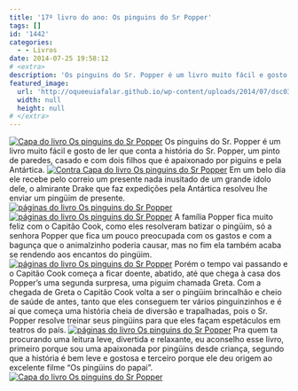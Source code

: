 ```yaml
---
title: '17º livro do ano: Os pinguins do Sr Popper'
tags: []
id: '1442'
categories:
  - - Livros
date: 2014-07-25 19:58:12
# <extra>
description: 'Os pinguins do Sr. Popper é um livro muito fácil e gosto de ler que conta a história do Sr. Popper, um pinto de paredes, casado e com dois filhos que é apaixonado por piguins e pela Antártica. Em um belo dia ele recebe pelo correio um presente nada inusitado de um grande ídolo dele, o almirante Drake que faz expedições pela Antártica resolveu lhe enviar um pingüim de presente. A família Popper fica muito feliz com o Capitão Cook, como eles resolveram batizar o pingüim, só a senhora Popper que fica um pouco preocupada com os gastos e com a bagunça que o animalzinho poderia causar, mas no fim ela também acaba se rendendo aos encantos do pingüim. Porém o tempo vai passando e o Capitão Cook começa a ficar doente, abatido, até que chega à casa dos Popper’s &hellip;'
featured_image: 
  url: 'http://oqueeuiafalar.github.io/wp-content/uploads/2014/07/dsc030621.jpg'
  width: null
  height: null
# </extra>
---
```


[![Capa do livro Os pinguins do Sr Popper](http://162.243.62.160/wp-content/uploads/2014/07/dsc030621.jpg)](http://162.243.62.160/wp-content/uploads/2014/07/dsc030621.jpg) Os pinguins do Sr. Popper é um livro muito fácil e gosto de ler que conta a história do Sr. Popper, um pinto de paredes, casado e com dois filhos que é apaixonado por piguins e pela Antártica. [![Contra Capa do livro Os pinguins do Sr Popper](http://162.243.62.160/wp-content/uploads/2014/07/dsc03063.jpg)](http://162.243.62.160/wp-content/uploads/2014/07/dsc03063.jpg) Em um belo dia ele recebe pelo correio um presente nada inusitado de um grande ídolo dele, o almirante Drake que faz expedições pela Antártica resolveu lhe enviar um pingüim de presente. [![páginas do livro Os pinguins do Sr Popper](http://162.243.62.160/wp-content/uploads/2014/07/dsc030641.jpg)](http://162.243.62.160/wp-content/uploads/2014/07/dsc030641.jpg) [![páginas do livro Os pinguins do Sr Popper](http://162.243.62.160/wp-content/uploads/2014/07/dsc030671.jpg)](http://162.243.62.160/wp-content/uploads/2014/07/dsc030671.jpg) A família Popper fica muito feliz com o Capitão Cook, como eles resolveram batizar o pingüim, só a senhora Popper que fica um pouco preocupada com os gastos e com a bagunça que o animalzinho poderia causar, mas no fim ela também acaba se rendendo aos encantos do pingüim. [![páginas do livro Os pinguins do Sr Popper](http://162.243.62.160/wp-content/uploads/2014/07/dsc030681.jpg)](http://162.243.62.160/wp-content/uploads/2014/07/dsc030681.jpg) Porém o tempo vai passando e o Capitão Cook começa a ficar doente, abatido, até que chega à casa dos Popper’s uma segunda surpresa, uma piguim chamada Greta. Com a chegada de Greta o Capitão Cook volta a ser o pingüim brincalhão e cheio de saúde de antes, tanto que eles conseguem ter vários pinguinzinhos e é aí que começa uma história cheia de diversão e trapalhadas, pois o Sr. Popper resolve treinar seus pingüins para que eles façam espetáculos em teatros do país. [![páginas do livro Os pinguins do Sr Popper](http://162.243.62.160/wp-content/uploads/2014/07/dsc030651.jpg)](http://162.243.62.160/wp-content/uploads/2014/07/dsc030651.jpg) Pra quem ta procurando uma leitura leve, divertida e relaxante, eu aconselho esse livro, primeiro porque sou uma apaixonada por pingüins desde criança, segundo que a história é bem leve e gostosa e terceiro porque ele deu origem ao excelente filme “Os pingüins do papai”. [![Capa do livro Os pinguins do Sr Popper](http://162.243.62.160/wp-content/uploads/2014/07/dsc030701.jpg)](http://162.243.62.160/wp-content/uploads/2014/07/dsc030701.jpg)
